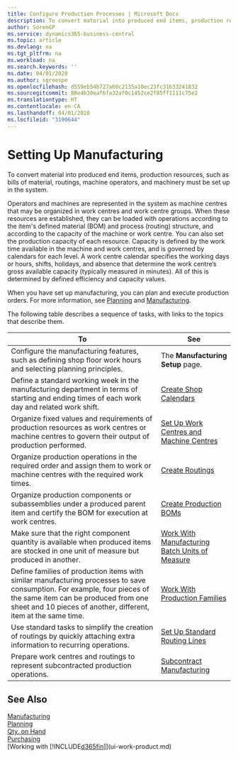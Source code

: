 ```yaml
---
title: Configure Production Processes | Microsoft Docs
description: To convert material into produced end items, production resources, such as bills of material, routings, machine operators, and machinery must be set up in the system.
author: SorenGP
ms.service: dynamics365-business-central
ms.topic: article
ms.devlang: na
ms.tgt_pltfrm: na
ms.workload: na
ms.search.keywords: ''
ms.date: 04/01/2020
ms.author: sgroespe
ms.openlocfilehash: d559eb54b727a60c2135a10ec23fc31b33241832
ms.sourcegitcommit: 88e4b30eaf6fa32af0c1452ce2f85ff1111c75e2
ms.translationtype: HT
ms.contentlocale: en-CA
ms.lasthandoff: 04/01/2020
ms.locfileid: "3190644"
---
```

# <a name="setting-up-manufacturing"></a>Setting Up Manufacturing
To convert material into produced end items, production resources, such as bills of material, routings, machine operators, and machinery must be set up in the system.

Operators and machines are represented in the system as machine centres that may be organized in work centres and work centre groups. When these resources are established, they can be loaded with operations according to the item's defined material (BOM) and process (routing) structure, and according to the capacity of the machine or work centre. You can also set the production capacity of each resource. Capacity is defined by the work time available in the machine and work centres, and is governed by calendars for each level. A work centre calendar specifies the working days or hours, shifts, holidays, and absence that determine the work centre’s gross available capacity (typically measured in minutes). All of this is determined by defined efficiency and capacity values.  

When you have set up manufacturing, you can plan and execute production orders. For more information, see [Planning](production-planning.md) and [Manufacturing](production-manage-manufacturing.md).  

 The following table describes a sequence of tasks, with links to the topics that describe them.   

|**To**|**See**|  
|------------|-------------|  
|Configure the manufacturing features, such as defining shop floor work hours and selecting planning principles.|The **Manufacturing Setup** page.|  
|Define a standard working week in the manufacturing department in terms of starting and ending times of each work day and related work shift.|[Create Shop Calendars](production-how-to-create-work-center-calendars.md)|  
|Organize fixed values and requirements of production resources as work centres or machine centres to govern their output of production performed.|[Set Up Work Centres and Machine Centres](production-how-to-set-up-work-and-machine-centers.md)|
|Organize production operations in the required order and assign them to work or machine centres with the required work times.|[Create Routings](production-how-to-create-routings.md)|
|Organize production components or subassemblies under a produced parent item and certify the BOM for execution at work centres.|[Create Production BOMs](production-how-to-create-production-boms.md)|
|Make sure that the right component quantity is available when produced items are stocked in one unit of measure but produced in another.|[Work With Manufacturing Batch Units of Measure](production-how-to-use-the-manufacturing-batch-unit-of-measure.md)|  
|Define families of production items with similar manufacturing processes to save consumption. For example, four pieces of the same item can be produced from one sheet and 10 pieces of another, different, item at the same time.|[Work With Production Families](production-how-work-family.md)|
|Use standard tasks to simplify the creation of routings by quickly attaching extra information to recurring operations.|[Set Up Standard Routing Lines](production-how-set-up-standard-routing-lines.md)|  
|Prepare work centres and routings to represent subcontracted production operations.|[Subcontract Manufacturing](production-how-to-subcontract-manufacturing.md)|  

## <a name="see-also"></a>See Also
[Manufacturing](production-manage-manufacturing.md)    
[Planning](production-planning.md)   
[Qty. on Hand](inventory-manage-inventory.md)  
[Purchasing](purchasing-manage-purchasing.md)  
[Working with [!INCLUDE[d365fin](includes/d365fin_md.md)]](ui-work-product.md)

